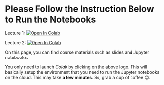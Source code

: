 # Please Follow the Instruction Below to Run the Notebooks

Lecture 1: [![Open In Colab](https://colab.research.google.com/assets/colab-badge.svg)](https://colab.research.google.com/github/RahmanPeimankar/dsa-sdu-e23/blob/master/Lecture%201/dsa-1-introduction.ipynb)

Lecture 2: [![Open In Colab](https://colab.research.google.com/assets/colab-badge.svg)](https://colab.research.google.com/github/RahmanPeimankar/dsa-sdu-e24/blob/master/Lecture%202/dsa-2-big-o-and-recursion.ipynb)

On this page, you can find course materials such as slides and Jupyter notebooks.

You only need to launch *Colab* by clicking on the above logo. This will basically setup the environment that you need to run the Jupyter notebooks on the cloud. This may take **a few minutes**. So, grab a cup of coffee 😊.
